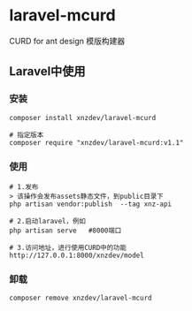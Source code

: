 # laravel-mcurd
CURD for ant design 
模版构建器

## Laravel中使用

### 安装
```
composer install xnzdev/laravel-mcurd

# 指定版本
composer require "xnzdev/laravel-mcurd:v1.1"
```
### 使用
```
# 1.发布
> 该操作会发布assets静态文件，到public目录下
php artisan vendor:publish  --tag xnz-api

# 2.启动laravel，例如
php artisan serve   #8000端口

# 3.访问地址，进行使用CURD中的功能
http://127.0.0.1:8000/xnzdev/model

```

### 卸载
```
composer remove xnzdev/laravel-mcurd
```
